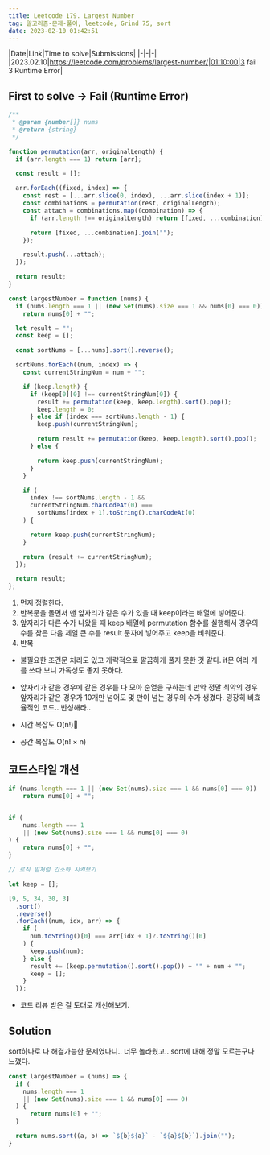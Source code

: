 ```yaml
---
title: Leetcode 179. Largest Number
tag: 알고리즘-문제-풀이, leetcode, Grind 75, sort
date: 2023-02-10 01:42:51
---
```


|Date|Link|Time to solve|Submissions|
|-|-|-|
|2023.02.10|https://leetcode.com/problems/largest-number/|01:10:00|3 fail 3 Runtime Error|

## First to solve -> Fail (Runtime Error)

```js
/**
 * @param {number[]} nums
 * @return {string}
 */

function permutation(arr, originalLength) {
  if (arr.length === 1) return [arr];

  const result = [];

  arr.forEach((fixed, index) => {
    const rest = [...arr.slice(0, index), ...arr.slice(index + 1)];
    const combinations = permutation(rest, originalLength);
    const attach = combinations.map((combination) => {
      if (arr.length !== originalLength) return [fixed, ...combination];

      return [fixed, ...combination].join("");
    });

    result.push(...attach);
  });

  return result;
}

const largestNumber = function (nums) {
  if (nums.length === 1 || (new Set(nums).size === 1 && nums[0] === 0))
    return nums[0] + "";

  let result = "";
  const keep = [];

  const sortNums = [...nums].sort().reverse();

  sortNums.forEach((num, index) => {
    const currentStringNum = num + "";

    if (keep.length) {
      if (keep[0][0] !== currentStringNum[0]) {
        result += permutation(keep, keep.length).sort().pop();
        keep.length = 0;
      } else if (index === sortNums.length - 1) {
        keep.push(currentStringNum);

        return result += permutation(keep, keep.length).sort().pop();
      } else {

        return keep.push(currentStringNum);
      }
    }

    if (
      index !== sortNums.length - 1 &&
      currentStringNum.charCodeAt(0) ===
        sortNums[index + 1].toString().charCodeAt(0)
    ) {

      return keep.push(currentStringNum);
    }

    return (result += currentStringNum);
  });

  return result;
};
```
1. 먼저 정렬한다.
2. 반복문을 돌면서 맨 앞자리가 같은 수가 있을 때 keep이라는 배열에 넣어준다.
3. 앞자리가 다른 수가 나왔을 때 keep 배열에 permutation 함수를 실행해서 경우의 수를 찾은 다음 제일 큰 수를 result 문자에 넣어주고 keep을 비워준다.
4. 반복

- 불필요한 조건문 처리도 있고 개략적으로 깔끔하게 풀지 못한 것 같다. if문 여러 개를 쓰다 보니 가독성도 좋지 못하다.
- 앞자리가 같을 경우에 같은 경우를 다 모아 순열을 구하는데 만약 정말 최악의 경우 앞자리가 같은 경우가 10개만 넘어도 몇 만이 넘는 경우의 수가 생겼다. 굉장히 비효율적인 코드.. 반성해라..

- 시간 복잡도 O(n!)🫢
- 공간 복잡도 O(n! × n)

## 코드스타일 개선
```js
if (nums.length === 1 || (new Set(nums).size === 1 && nums[0] === 0))
    return nums[0] + "";


if (
    nums.length === 1
    || (new Set(nums).size === 1 && nums[0] === 0)
) {
    return nums[0] + "";
}

// 로직 밑처럼 간소화 시켜보기

let keep = [];

[9, 5, 34, 30, 3]
  .sort()
  .reverse()
  .forEach((num, idx, arr) => {
    if (
      num.toString()[0] === arr[idx + 1]?.toString()[0]
    ) {
      keep.push(num);
    } else {
      result += (keep.permutation().sort().pop()) + "" + num + "";
      keep = [];
    }
  });
```
- 코드 리뷰 받은 걸 토대로 개선해보기.

## Solution
sort하나로 다 해결가능한 문제였다니.. 너무 놀라웠고.. sort에 대해 정말 모르는구나 느꼈다.

```js
const largestNumber = (nums) => {
  if (
    nums.length === 1
    || (new Set(nums).size === 1 && nums[0] === 0)
  ) {
      return nums[0] + "";
  }

  return nums.sort((a, b) => `${b}${a}` - `${a}${b}`).join("");
}
```
